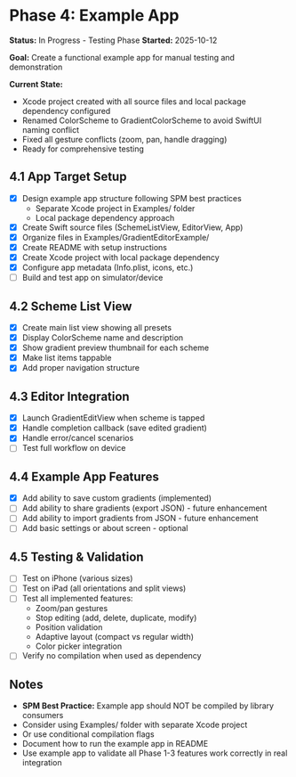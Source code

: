 # Phase 4: Example App

**Status:** In Progress - Testing Phase
**Started:** 2025-10-12

**Goal:** Create a functional example app for manual testing and demonstration

**Current State:**
- Xcode project created with all source files and local package dependency configured
- Renamed ColorScheme to GradientColorScheme to avoid SwiftUI naming conflict
- Fixed all gesture conflicts (zoom, pan, handle dragging)
- Ready for comprehensive testing

## 4.1 App Target Setup

- [x] Design example app structure following SPM best practices
  - Separate Xcode project in Examples/ folder
  - Local package dependency approach
- [x] Create Swift source files (SchemeListView, EditorView, App)
- [x] Organize files in Examples/GradientEditorExample/
- [x] Create README with setup instructions
- [x] Create Xcode project with local package dependency
- [x] Configure app metadata (Info.plist, icons, etc.)
- [ ] Build and test app on simulator/device

## 4.2 Scheme List View

- [x] Create main list view showing all presets
- [x] Display ColorScheme name and description
- [x] Show gradient preview thumbnail for each scheme
- [x] Make list items tappable
- [x] Add proper navigation structure

## 4.3 Editor Integration

- [x] Launch GradientEditView when scheme is tapped
- [x] Handle completion callback (save edited gradient)
- [x] Handle error/cancel scenarios
- [ ] Test full workflow on device

## 4.4 Example App Features

- [x] Add ability to save custom gradients (implemented)
- [ ] Add ability to share gradients (export JSON) - future enhancement
- [ ] Add ability to import gradients from JSON - future enhancement
- [ ] Add basic settings or about screen - optional

## 4.5 Testing & Validation

- [ ] Test on iPhone (various sizes)
- [ ] Test on iPad (all orientations and split views)
- [ ] Test all implemented features:
  - Zoom/pan gestures
  - Stop editing (add, delete, duplicate, modify)
  - Position validation
  - Adaptive layout (compact vs regular width)
  - Color picker integration
- [ ] Verify no compilation when used as dependency

## Notes

- **SPM Best Practice:** Example app should NOT be compiled by library consumers
- Consider using Examples/ folder with separate Xcode project
- Or use conditional compilation flags
- Document how to run the example app in README
- Use example app to validate all Phase 1-3 features work correctly in real integration
